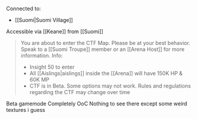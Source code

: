 Connected to:
- [[Suomi|Suomi Village]]

Accessible via [[Keane]] from [[Suomi]]

 >You are about to enter the CTF Map. Please be at your best behavior. Speak to a [[Suomi Troupe]] member or an [[Arena Host]] for more information.
> Info:
> - Insight 50 to enter
> - All [[Aislings|aislings]] inside the [[Arena]] will have 150K HP & 60K MP
> - CTF is in Beta. Some options may not work. Rules and regulations regarding the CTF may change over time

Beta gamemode
Completely OoC
Nothing to see there except some weird textures i guess